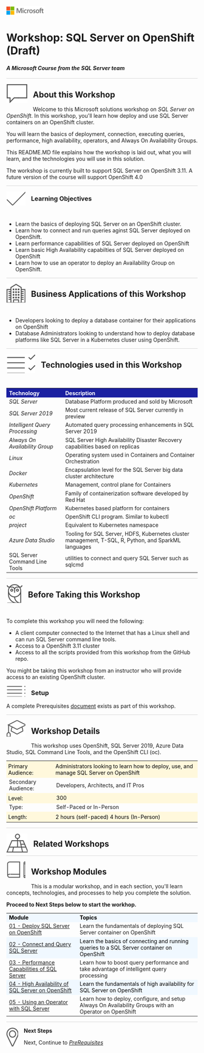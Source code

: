 
![](graphics/microsoftlogo.png)

# Workshop: SQL Server on OpenShift (Draft)

#### <i>A Microsoft Course from the SQL Server team</i>

<p style="border-bottom: 1px solid lightgrey;"></p>

<img style="float: left; margin: 0px 15px 15px 0px;" src="./graphics/textbubble.png"> <h2>About this Workshop</h2>

Welcome to this Microsoft solutions workshop on *SQL Server on OpenShift*. In this workshop, you'll learn how deploy and use SQL Server containers on an OpenShift cluster.

You will learn the basics of deployment, connection, executing queries, performance, high availability, operators, and Always On Availability Groups.

This README.MD file explains how the workshop is laid out, what you will learn, and the technologies you will use in this solution.

The workshop is currently built to support SQL Server on OpenShift 3.11. A future version of the course will support OpenShift 4.0

<p style="border-bottom: 1px solid lightgrey;"></p>

<img style="float: left; margin: 0px 15px 15px 0px;" src="./graphics/checkmark.png"> <h3>Learning Objectives</h3>
<br>
- Learn the basics of deploying SQL Server on an OpenShift cluster.
- Learn how to connect and run queries aginst SQL Server deployed on OpenShift.
- Learn performance capabilities of SQL Server deployed on OpenShift
- Learn basic High Availability capabilties of SQL Server deployed on OpenShift
- Learn how to use an operator to deploy an Availability Group on OpenShift.

<p style="border-bottom: 1px solid lightgrey;"></p>
<img style="float: left; margin: 0px 15px 15px 0px;" src="./graphics/building1.png"> <h2>Business Applications of this Workshop</h2>

<br>

- Developers looking to deploy a database container for their applications on OpenShift
- Database Administrators looking to understand how to deploy database platforms like SQL Server in a Kubernetes cluser using OpenShift.<br>
<p style="border-bottom: 1px solid lightgrey;"></p>

<img style="float: left; margin: 0px 15px 15px 0px;" src="./graphics/listcheck.png"> <h2>Technologies used in this Workshop</h2>

<br>

 <table style="tr:nth-child(even) {background-color: #f2f2f2;}; text-align: left; display: table; border-collapse: collapse; border-spacing: 2px; border-color: gray;">

  <tr><th style="background-color: #1b20a1; color: white;">Technology</th> <th style="background-color: #1b20a1; color: white;">Description</th></tr>

  <tr><td><i>SQL Server</i></td><td>Database Platform produced and sold by Microsoft</td></tr>
  <tr><td><i>SQL Server 2019</i></td><td>Most current release of SQL Server currently in preview</td></tr>
  <tr><td><i>Intelligent Query Processing</i></td><td>Automated query processing enhancements in SQL Server 2019</td></tr>
 <tr><td><i>Always On Availability Group</i></td><td>SQL Server High Availability Disaster Recovery capabilities based on replicas</i></td></tr>
  <tr><td><i>Linux</i></td><td>Operating system used in Containers and Container Orchestration</td></tr>
  <tr><td><i>Docker</i></td><td>Encapsulation level for the SQL Server big data cluster architecture</td></tr>
  <tr><td><i>Kubernetes</i></td><td>Management, control plane for Containers</td></tr>
  <tr><td><i>OpenShift<i></td><td>Family of containerization software developed by Red Hat</td></tr>
  <tr><td><i>OpenShift Platform<i></td><td>Kubernetes based platform for containers</td></tr>
  <tr><td><i>oc</i></td><td>OpenShift CLI program. Similar to kubectl</td></tr>
  <tr><td><i>project</i></td><td>Equivalent to Kubernetes namespace</td></tr>
  <tr><td><i>Azure Data Studio<i></td><td>Tooling for SQL Server, HDFS, Kubernetes cluster management, T-SQL, R, Python, and SparkML languages</td></tr>
  <tr><td>SQL Server Command Line Tools</td><td>utilities to connect and query SQL Server such as sqlcmd</td></tr>

</table>

<p style="border-bottom: 1px solid lightgrey;"></p>

<img style="float: left; margin: 0px 15px 15px 0px;" src="./graphics/owl.png"> <h2>Before Taking this Workshop</h2>

<br>

To complete this workshop you will need the following:

- A client computer connected to the Internet that has a Linux shell and can run SQL Server command line tools.
- Access to a OpenShift 3.11 cluster
- Access to all the scripts provided from this workshop from the GitHub repo.

You might be taking this workshop from an instructor who will provide access to an existing OpenShift cluster.

<img style="float: left; margin: 0px 15px 15px 0px;" src="./graphics/bulletlist.png"> 
<h3>Setup</h3>

A complete Prerequisites [document](sqlonopenshift/00_Prereqs.md) exists as part of this workshop.

<p style="border-bottom: 1px solid lightgrey;"></p>

<img style="float: left; margin: 0px 15px 15px 0px;" src="./graphics/education1.png"> <h2>Workshop Details</h2>

This workshop uses OpenShift, SQL Server 2019, Azure Data Studio, SQL Command Line Tools, and the OpenShift CLI (oc).

<table style="tr:nth-child(even) {background-color: #f2f2f2;}; text-align: left; display: table; border-collapse: collapse; border-spacing: 5px; border-color: gray;">

  <tr><td style="background-color: Cornsilk; color: black; padding: 5px 5px;">Primary Audience:</td><td style="background-color: Cornsilk; color: black; padding: 5px 5px;">Administrators looking to learn how to deploy, use, and manage SQL Server on OpenShift</td></tr>
  <tr><td>Secondary Audience:</td><td> Developers, Architects, and IT Pros</td></tr>
  <tr><td style="background-color: Cornsilk; color: black; padding: 5px 5px;">Level: </td><td style="background-color: Cornsilk; color: black; padding: 5px 5px0;"> 300</td></tr>
  <tr><td>Type:</td><td>Self-Paced or In-Person</td></tr>
  <tr><td style="background-color: Cornsilk; color: black; padding: 5px 5px;">Length: </td><td style="background-color: Cornsilk; color: black; padding: 5px 5px;">2 hours (self-paced) 4 hours (In-Person)</td></tr>

</table>

<p style="border-bottom: 1px solid lightgrey;"></p>

<img style="float: left; margin: 0px 15px 15px 0px;" src="./graphics/pinmap.png"> <h2>Related Workshops</h2>


<p style="border-bottom: 1px solid lightgrey;"></p>

<img style="float: left; margin: 0px 15px 15px 0px;" src="./graphics/bookpencil.png"> <h2>Workshop Modules</h2>

This is a modular workshop, and in each section, you'll learn concepts, technologies, and processes to help you complete the solution. 

**Proceed to Next Steps below to start the workhop.**
<table style="tr:nth-child(even) {background-color: #f2f2f2;}; text-align: left; display: table; border-collapse: collapse; border-spacing: 5px; border-color: gray;">

  <tr><td style="background-color: AliceBlue; color: black;"><b>Module</b></td><td style="background-color: AliceBlue; color: black;"><b>Topics</b></td></tr>

  <tr><td><a href="sqlonopenshift/01_Deploy.md" target="_blank">01 - Deploy SQL Server on OpenShift</a></td><td> Learn the fundamentals of deploying SQL Server container on OpenShift</td></tr>
  <tr><td style="background-color: AliceBlue; color: black;"><a href="sqlonopenshift/02_Query.md" target="_blank">02 - Connect and Query SQL Server</a> </td><td td style="background-color: AliceBlue; color: black;"> Learn the basics of connecting and running queries to a SQL Server container on OpenShift</td></tr>
  <tr><td><a href="sqlonopenshift/03_Performance.md" target="_blank">03 - Performance Capabilities of SQL Server</a></td><td> Learn how to boost query performance and take advantage of intelligent query processing</td></tr>
  <tr><td style="background-color: AliceBlue; color: black;"><a href="sqlonopenshift/04_HA.md" target="_blank">04 - High Availability of SQL Server on OpenShift</a> </td><td td style="background-color: AliceBlue; color: black;"> Learn the fundamentals of high availability for SQL Server on OpenShift</td></tr>  
  <tr><td><a href="sqlonopenshift/05_Operator.md" target="_blank">05 - Using an Operator with SQL Server </a></td><td> Learn how to deploy, configure, and setup Always On Availability Groups with an Operator on OpenShift</td></tr>
  <tr></tr>
  <tr></tr>

</table>

<p style="border-bottom: 1px solid lightgrey;"></p>

<p><img style="float: left; margin: 0px 15px 15px 0px;" src="./graphics/geopin.png"><b>Next Steps</b></p>
Next, Continue to <a href="sqlonopenshift/00_Prereqs.md" target="_blank"><i> PreRequisites</i></a>

